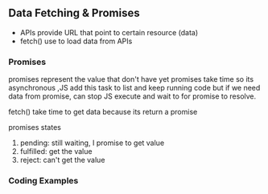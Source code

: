 ## Data Fetching & Promises
  - APIs provide URL that point to certain resource (data)
  - fetch() use to load data from APIs

### Promises  
promises represent the value that don't have yet promises take time so its asynchronous ,JS add this task to list and keep running code but if we need data from promise, can stop JS execute and wait to for promise to resolve.

fetch() take time to get data because its return a promise

promises states
  1. pending: still waiting, I promise to get value
  2. fulfilled: get the value
  3. reject: can't get the value 

    
     
### Coding Examples
```javascript

```
